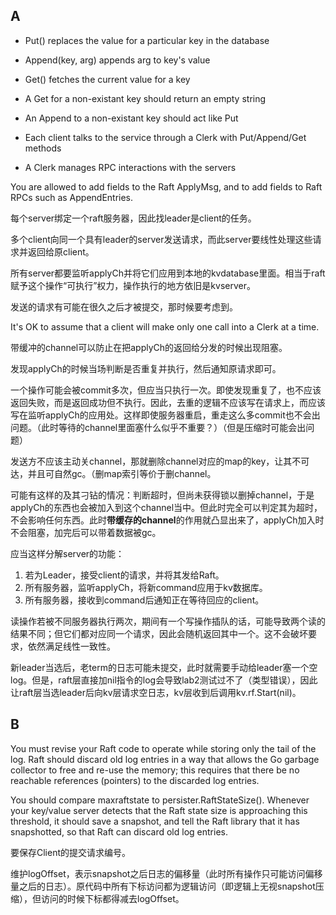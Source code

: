 ## A

- Put() replaces the value for a particular key in the database
- Append(key, arg) appends arg to key's value
- Get() fetches the current value for a key

- A Get for a non-existant key should return an empty string
- An Append to a non-existant key should act like Put
- Each client talks to the service through a Clerk with Put/Append/Get methods
- A Clerk manages RPC interactions with the servers

You are allowed to add fields to the Raft ApplyMsg, and to add fields to Raft RPCs such as AppendEntries.

每个server绑定一个raft服务器，因此找leader是client的任务。

多个client向同一个具有leader的server发送请求，而此server要线性处理这些请求并返回给原client。

所有server都要监听applyCh并将它们应用到本地的kvdatabase里面。相当于raft赋予这个操作“可执行”权力，操作执行的地方依旧是kvserver。

发送的请求有可能在很久之后才被提交，那时候要考虑到。

It's OK to assume that a client will make only one call into a Clerk at a time.

带缓冲的channel可以防止在把applyCh的返回给分发的时候出现阻塞。

发现applyCh的时候当场判断是否重复并执行，然后通知原请求即可。

一个操作可能会被commit多次，但应当只执行一次。即使发现重复了，也不应该返回失败，而是返回成功但不执行。因此，去重的逻辑不应该写在请求上，而应该写在监听applyCh的应用处。这样即使服务器重启，重走这么多commit也不会出问题。（此时等待的channel里面塞什么似乎不重要？）（但是压缩时可能会出问题）

发送方不应该主动关channel，那就删除channel对应的map的key，让其不可达，并且可自然gc。（删map索引等价于删channel。

可能有这样的及其刁钻的情况：判断超时，但尚未获得锁以删掉channel，于是applyCh的东西也会被加入到这个channel当中。但此时完全可以判定其为超时，不会影响任何东西。此时**带缓存的channel**的作用就凸显出来了，applyCh加入时不会阻塞，加完后可以带着数据被gc。

应当这样分解server的功能：
1. 若为Leader，接受client的请求，并将其发给Raft。
2. 所有服务器，监听applyCh，将新command应用于kv数据库。
3. 所有服务器，接收到command后通知正在等待回应的client。

读操作若被不同服务器执行两次，期间有一个写操作插队的话，可能导致两个读的结果不同；但它们都对应同一个请求，因此会随机返回其中一个。这不会破坏要求，依然满足线性一致性。

新leader当选后，老term的日志可能未提交，此时就需要手动给leader塞一个空log。但是，raft层直接加nil指令的log会导致lab2测试过不了（类型错误），因此让raft层当选leader后向kv层请求空日志，kv层收到后调用kv.rf.Start(nil)。

## B

You must revise your Raft code to operate while storing only the tail of the log. Raft should discard old log entries in a way that allows the Go garbage collector to free and re-use the memory; this requires that there be no reachable references (pointers) to the discarded log entries.

You should compare maxraftstate to persister.RaftStateSize(). Whenever your key/value server detects that the Raft state size is approaching this threshold, it should save a snapshot, and tell the Raft library that it has snapshotted, so that Raft can discard old log entries.

要保存Client的提交请求编号。

维护logOffset，表示snapshot之后日志的偏移量（此时所有操作只可能访问偏移量之后的日志）。原代码中所有下标访问都为逻辑访问（即逻辑上无视snapshot压缩），但访问的时候下标都得减去logOffset。









